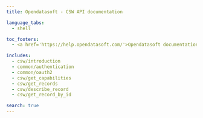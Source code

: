 ```yaml
---
title: Opendatasoft - CSW API documentation

language_tabs:
  - shell

toc_footers:
  - <a href='https://help.opendatasoft.com/'>Opendatasoft documentation</a>

includes:
  - csw/introduction
  - common/authentication
  - common/oauth2
  - csw/get_capabilities
  - csw/get_records
  - csw/describe_record
  - csw/get_record_by_id

search: true
---
```

